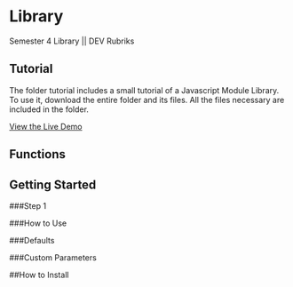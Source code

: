 # Library
Semester 4 Library || DEV Rubriks

## Tutorial
The folder tutorial includes a small tutorial of a Javascript Module Library. To use it, download 
the entire folder and its files. All the files necessary are included in the folder.

[View the Live Demo](http://i345175.iris.fhict.nl/reaperfy)

## Functions


## Getting Started

###Step 1

###How to Use


###Defaults


###Custom Parameters


##How to Install
